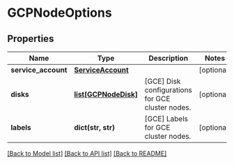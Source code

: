 # GCPNodeOptions

## Properties
Name | Type | Description | Notes
------------ | ------------- | ------------- | -------------
**service_account** | [**ServiceAccount**](ServiceAccount.md) |  | [optional] 
**disks** | [**list[GCPNodeDisk]**](GCPNodeDisk.md) | [GCE] Disk configurations for GCE cluster nodes. | [optional] 
**labels** | **dict(str, str)** | [GCE] Labels for GCE cluster nodes. | [optional] 

[[Back to Model list]](../README.md#documentation-for-models) [[Back to API list]](../README.md#documentation-for-api-endpoints) [[Back to README]](../README.md)


